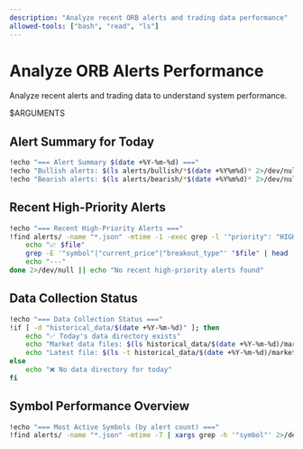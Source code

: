 ```yaml
---
description: "Analyze recent ORB alerts and trading data performance"
allowed-tools: ["bash", "read", "ls"]
---
```


# Analyze ORB Alerts Performance

Analyze recent alerts and trading data to understand system performance.

$ARGUMENTS

## Alert Summary for Today
```bash
!echo "=== Alert Summary $(date +%Y-%m-%d) ==="
!echo "Bullish alerts: $(ls alerts/bullish/*$(date +%Y%m%d)* 2>/dev/null | wc -l)"
!echo "Bearish alerts: $(ls alerts/bearish/*$(date +%Y%m%d)* 2>/dev/null | wc -l)"
```

## Recent High-Priority Alerts
```bash
!echo "=== Recent High-Priority Alerts ==="
!find alerts/ -name "*.json" -mtime -1 -exec grep -l '"priority": "HIGH"' {} \; | head -5 | while read file; do
    echo "📈 $file"
    grep -E '"symbol"|"current_price"|"breakout_type"' "$file" | head -3
    echo "---"
done 2>/dev/null || echo "No recent high-priority alerts found"
```

## Data Collection Status
```bash
!echo "=== Data Collection Status ==="
!if [ -d "historical_data/$(date +%Y-%m-%d)" ]; then
    echo "✅ Today's data directory exists"
    echo "Market data files: $(ls historical_data/$(date +%Y-%m-%d)/market_data/*.csv 2>/dev/null | wc -l)"
    echo "Latest file: $(ls -t historical_data/$(date +%Y-%m-%d)/market_data/*.csv 2>/dev/null | head -1 | xargs basename)"
else
    echo "❌ No data directory for today"
fi
```

## Symbol Performance Overview
```bash
!echo "=== Most Active Symbols (by alert count) ==="
!find alerts/ -name "*.json" -mtime -7 | xargs grep -h '"symbol"' 2>/dev/null | cut -d'"' -f4 | sort | uniq -c | sort -nr | head -5 || echo "No recent alerts to analyze"
```
